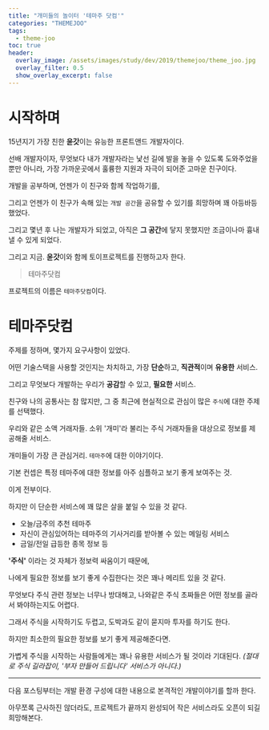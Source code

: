 ```yaml
---
title: "개미들의 놀이터 '테마주 닷컴'"
categories: "THEMEJOO"
tags:
  - theme-joo
toc: true
header:
  overlay_image: /assets/images/study/dev/2019/themejoo/theme_joo.jpg
  overlay_filter: 0.5
  show_overlay_excerpt: false
---
```


# 시작하며

15년지기 가장 친한 **윤갓**이는 유능한 프론트앤드 개발자이다.

선배 개발자이자, 무엇보다 내가 개발자라는 낯선 길에 발을 놓을 수 있도록 도와주었을 뿐만 아니라, 가장 가까운곳에서 훌륭한 지원과 자극이 되어준 고마운 친구이다.

개발을 공부하며, 언젠가 이 친구와 함께 작업하기를,

그리고 언젠가 이 친구가 속해 있는 `개발 공간`을 공유할 수 있기를 희망하며 꽤 아등바등 했었다.

그리고 몇년 후 나는 개발자가 되었고, 아직은 **그 공간**에 닿지 못했지만 조금이나마 흉내낼 수 있게 되었다.

그리고 지금. **윤갓**이와 함께 토이프로젝트를 진행하고자 한다.

> 테마주닷컴

프로젝트의 이름은 `테마주닷컴`이다.

# 테마주닷컴

주제를 정하며, 몇가지 요구사항이 있었다.

어떤 기술스택을 사용할 것인지는 차치하고, 가장 **단순**하고, **직관적**이며 **유용한** 서비스.

그리고 무엇보다 개발하는 우리가 **공감**할 수 있고, **필요한** 서비스.

친구와 나의 공통사는 참 많지만, 그 중 최근에 현실적으로 관심이 많은 `주식`에 대한 주제를 선택했다.

우리와 같은 소액 거래자들. 소위 '개미'라 불리는 주식 거래자들을 대상으로 정보를 제공해줄 서비스.

개미들이 가장 큰 관심거리. `테마주`에 대한 이야기이다.

기본 컨셉은 특정 테마주에 대한 정보를 아주 심플하고 보기 좋게 보여주는 것.

이게 전부이다.

하지만 이 단순한 서비스에 꽤 많은 살을 붙일 수 있을 것 같다.

- 오늘/금주의 추천 테마주
- 자신이 관심있어하는 테마주의 기사거리를 받아볼 수 있는 메일링 서비스
- 금일/전일 급등한 종목 정보 등

**'주식'** 이라는 것 자체가 정보력 싸움이기 때문에,

나에게 필요한 정보를 보기 좋게 수집한다는 것은 꽤나 메리트 있을 것 같다.

무엇보다 주식 관련 정보는 너무나 방대해고, 나와같은 주식 초짜들은 어떤 정보를 골라서 봐야하는지도 어렵다.

그래서 주식을 시작하기도 두렵고, 도박과도 같이 묻지마 투자를 하기도 한다.

하지만 최소한의 필요한 정보를 보기 좋게 제공해준다면.

가볍게 주식을 시작하는 사람들에게는 꽤나 유용한 서비스가 될 것이라 기대된다.
*(절대로 주식 길라잡이, '부자 만들어 드립니다' 서비스가 아니다.)*

---

다음 포스팅부터는 개발 환경 구성에 대한 내용으로 본격적인 개발이야기를 할까 한다.

아무쪼록 근사하진 않더라도, 프로젝트가 끝까지 완성되어 작은 서비스라도 오픈이 되길 희망해본다.